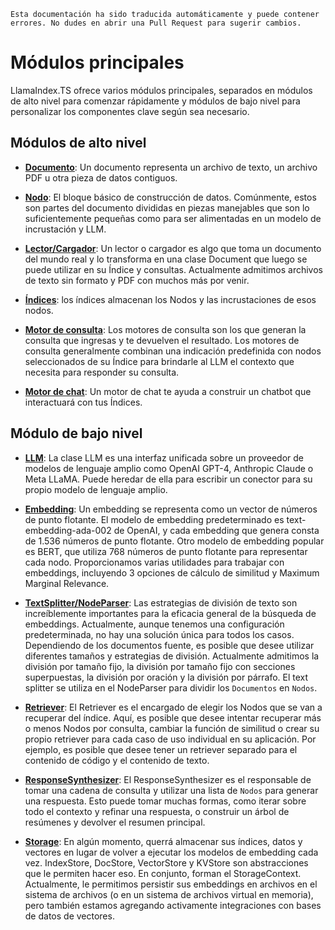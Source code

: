 `Esta documentación ha sido traducida automáticamente y puede contener errores. No dudes en abrir una Pull Request para sugerir cambios.`

# Módulos principales

LlamaIndex.TS ofrece varios módulos principales, separados en módulos de alto nivel para comenzar rápidamente y módulos de bajo nivel para personalizar los componentes clave según sea necesario.

## Módulos de alto nivel

- [**Documento**](./high_level/documents_and_nodes.md): Un documento representa un archivo de texto, un archivo PDF u otra pieza de datos contiguos.

- [**Nodo**](./high_level/documents_and_nodes.md): El bloque básico de construcción de datos. Comúnmente, estos son partes del documento divididas en piezas manejables que son lo suficientemente pequeñas como para ser alimentadas en un modelo de incrustación y LLM.

- [**Lector/Cargador**](./high_level/data_loader.md): Un lector o cargador es algo que toma un documento del mundo real y lo transforma en una clase Document que luego se puede utilizar en su Índice y consultas. Actualmente admitimos archivos de texto sin formato y PDF con muchos más por venir.

- [**Índices**](./high_level/data_index.md): los índices almacenan los Nodos y las incrustaciones de esos nodos.

- [**Motor de consulta**](./high_level/query_engine.md): Los motores de consulta son los que generan la consulta que ingresas y te devuelven el resultado. Los motores de consulta generalmente combinan una indicación predefinida con nodos seleccionados de su Índice para brindarle al LLM el contexto que necesita para responder su consulta.

- [**Motor de chat**](./high_level/chat_engine.md): Un motor de chat te ayuda a construir un chatbot que interactuará con tus Índices.

## Módulo de bajo nivel

- [**LLM**](./low_level/llm.md): La clase LLM es una interfaz unificada sobre un proveedor de modelos de lenguaje amplio como OpenAI GPT-4, Anthropic Claude o Meta LLaMA. Puede heredar de ella para escribir un conector para su propio modelo de lenguaje amplio.

- [**Embedding**](./low_level/embedding.md): Un embedding se representa como un vector de números de punto flotante. El modelo de embedding predeterminado es text-embedding-ada-002 de OpenAI, y cada embedding que genera consta de 1.536 números de punto flotante. Otro modelo de embedding popular es BERT, que utiliza 768 números de punto flotante para representar cada nodo. Proporcionamos varias utilidades para trabajar con embeddings, incluyendo 3 opciones de cálculo de similitud y Maximum Marginal Relevance.

- [**TextSplitter/NodeParser**](./low_level/node_parser.md): Las estrategias de división de texto son increíblemente importantes para la eficacia general de la búsqueda de embeddings. Actualmente, aunque tenemos una configuración predeterminada, no hay una solución única para todos los casos. Dependiendo de los documentos fuente, es posible que desee utilizar diferentes tamaños y estrategias de división. Actualmente admitimos la división por tamaño fijo, la división por tamaño fijo con secciones superpuestas, la división por oración y la división por párrafo. El text splitter se utiliza en el NodeParser para dividir los `Documentos` en `Nodos`.

- [**Retriever**](./low_level/retriever.md): El Retriever es el encargado de elegir los Nodos que se van a recuperar del índice. Aquí, es posible que desee intentar recuperar más o menos Nodos por consulta, cambiar la función de similitud o crear su propio retriever para cada caso de uso individual en su aplicación. Por ejemplo, es posible que desee tener un retriever separado para el contenido de código y el contenido de texto.

- [**ResponseSynthesizer**](./low_level/response_synthesizer.md): El ResponseSynthesizer es el responsable de tomar una cadena de consulta y utilizar una lista de `Nodos` para generar una respuesta. Esto puede tomar muchas formas, como iterar sobre todo el contexto y refinar una respuesta, o construir un árbol de resúmenes y devolver el resumen principal.

- [**Storage**](./low_level/storage.md): En algún momento, querrá almacenar sus índices, datos y vectores en lugar de volver a ejecutar los modelos de embedding cada vez. IndexStore, DocStore, VectorStore y KVStore son abstracciones que le permiten hacer eso. En conjunto, forman el StorageContext. Actualmente, le permitimos persistir sus embeddings en archivos en el sistema de archivos (o en un sistema de archivos virtual en memoria), pero también estamos agregando activamente integraciones con bases de datos de vectores.
